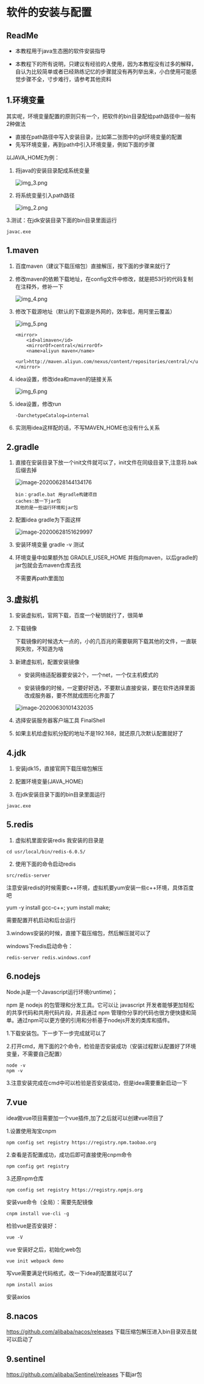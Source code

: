 # 软件的安装与配置

## ReadMe

- 本教程用于java生态圈的软件安装指导

- 本教程下的所有说明，只建议有经验的人使用，因为本教程没有过多的解释，自认为比较简单或者已经熟练记忆的步骤就没有再列举出来，小白使用可能感觉步骤不全，寸步难行，请参考其他资料
 

## 1.环境变量

其实呢，环境变量配置的原则只有一个，把软件的bin目录配给path路径中一般有2种做法

- 直接在path路径中写入安装目录，比如第二张图中的git环境变量的配置
- 先写环境变量，再到path中引入环境变量，例如下面的步骤

以JAVA_HOME为例：

1. 将java的安装目录配成系统变量
   
   ![img_3.png](software安装与配置/img_3.png)
   
2. 将系统变量引入path路径

   ![img_2.png](software安装与配置/img_2.png)

3.测试：在jdk安装目录下面的bin目录里面运行

```
javac.exe
```

## 1.maven

1. 百度maven（建议下载压缩包）直接解压，按下面的步骤来就行了

2. 修改maven的依赖下载地址，在config文件中修改，就是把53行的代码复制在注释外，修补一下

   ![img_4.png](software安装与配置/img_4.png)
   
3. 修改下载源地址（默认的下载源是外网的，效率低，用阿里云覆盖）

   ![img_5.png](software安装与配置/img_5.png)
   
   ```
   <mirror>
       <id>alimaven</id>
       <mirrorOf>central</mirrorOf>
       <name>aliyun maven</name>
       <url>http://maven.aliyun.com/nexus/content/repositories/central/</url>
   </mirror>
   ```

5. idea设置，修改idea和maven的链接关系

   ![img_6.png](software安装与配置/img_6.png)

5. idea设置，修改run

   ```
   -DarchetypeCatalog=internal
   ```

6. 实测用idea这样配的话，不写MAVEN_HOME也没有什么关系

## 2.gradle

1. 直接在安装目录下放一个init文件就可以了，init文件在同级目录下,注意将.bak后缀去掉

   ![image-20200628144134176](C:\Users\Administrator\AppData\Roaming\Typora\typora-user-images\image-20200628144134176.png)

   ```
   bin：gradle.bat 用gradle构建项目
   caches:放一下jar包
   其他的是一些运行环境和jar包
   ```

2. 配置idea gradle为下面这样

   ![image-20200628151629997](C:\Users\Administrator\AppData\Roaming\Typora\typora-user-images\image-20200628151629997.png)

3. 安装环境变量 gradle -v 测试

4. 环境变量中如果额外加 GRADLE_USER_HOME 并指向maven，以后gradle的jar包就会去maven仓库去找

   不需要再path里面加

## 3.虚拟机

1. 安装虚拟机，官网下载，百度一个秘钥就行了，很简单

2. 下载镜像

   下载镜像的时候选大一点的，小的几百兆的需要联网下载其他的文件，一直联网失败，不知道为啥

3. 新建虚拟机，配置安装镜像

   - 安装网络适配器要安装2个，一个net，一个仅主机模式的

   - 安装镜像的时候，一定要好好选，不要默认直接安装，要在软件选择里面改成服务器，要不然就成图形化界面了

   ![image-20200630101432035](C:\Users\Administrator\AppData\Roaming\Typora\typora-user-images\image-20200630101432035.png)

4. 选择安装服务器客户端工具 FinalShell

5. 如果主机给虚拟机分配的地址不是192.168，就还原几次默认配置就好了

## 4.jdk

1. 安装jdk15，直接官网下载压缩包解压

2. 配置环境变量(JAVA_HOME)

3. 在jdk安装目录下面的bin目录里面运行

```
javac.exe
```

## 5.redis

1. 虚拟机里面安装redis 我安装的目录是
```
cd usr/local/bin/redis-6.0.5/
```

2. 使用下面的命令启动redis

```
src/redis-server
```

注意安装redis的时候需要c++环境，虚拟机要yum安装一些c++环境，具体百度吧

yum -y install gcc-c++; yum install make;

需要配置开机启动和后台运行

3.windows安装的时候，直接下载压缩包，然后解压就可以了

windows下redis启动命令：

```
redis-server redis.windows.conf
```

## 6.nodejs

Node.js是一个Javascript运行环境(runtime)；

npm 是 nodejs 的包管理和分发工具。它可以让 javascript 开发者能够更加轻松的共享代码和共用代码片段，并且通过 npm 管理你分享的代码也很方便快捷和简单。通过npm可以更方便的引用和分析基于nodejs开发的类库和插件。

1.下载安装包。下一步下一步完成就可以了

2.打开cmd，用下面的2个命令，检验是否安装成功（安装过程默认配置好了环境变量，不需要自己配置）

```
node -v
npm -v
```
3.注意安装完成在cmd中可以检验是否安装成功，但是idea需要重新启动一下

## 7.vue

idea做vue项目需要加一个vue插件,加了之后就可以创建vue项目了

1.设置使用淘宝cnpm

```
npm config set registry https://registry.npm.taobao.org
```
2.查看是否配置成功，成功后即可直接使用cnpm命令
```
npm config get registry
```
3.还原npm仓库
```
npm config set registry https://registry.npmjs.org
```

安装vue命令（全局）：需要先配镜像
```
cnpm install vue-cli -g
```
检验vue是否安装好：
```
vue -V
```
vue 安装好之后，初始化web包
```
vue init webpack demo
```
写vue需要满足代码格式，改一下idea的配置就可以了
```
npm install axios
```
安装axios

## 8.nacos

https://github.com/alibaba/nacos/releases 下载压缩包解压进入bin目录双击就可以启动了

## 9.sentinel

https://github.com/alibaba/Sentinel/releases 下载jar包



